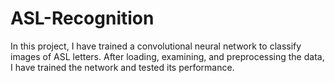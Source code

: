 # ASL-Recognition
In this project, I have trained a convolutional neural network to classify images of ASL letters. After loading, examining, and preprocessing the data, I have trained the network and tested its performance.
